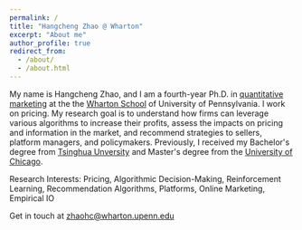 ```yaml
---
permalink: /
title: "Hangcheng Zhao @ Wharton"
excerpt: "About me"
author_profile: true
redirect_from: 
  - /about/
  - /about.html
---
```


<!-- Adding a half line of space -->
<div style="margin-top: 1em;"></div>

My name is Hangcheng Zhao, and I am a fourth-year Ph.D. in [quantitative marketing](https://marketing.wharton.upenn.edu/phd-program-in-marketing/) at the the [Wharton School](https://www.wharton.upenn.edu/) of University of Pennsylvania. I work on pricing. My research goal is to understand how firms can leverage various algorithms to increase their profits, assess the impacts on pricing and information in the market, and recommend strategies to sellers, platform managers, and policymakers. Previously, I received my Bachelor's degree from [Tsinghua Unversity](https://www.tsinghua.edu.cn/en/) and Master's degree from the [University of Chicago](https://www.uchicago.edu/en). 

<!-- Adding a half line of space -->
<div style="margin-top: 1em;"></div>

Research Interests:  Pricing, Algorithmic Decision-Making, Reinforcement Learning,  Recommendation Algorithms, Platforms, Online Marketing,  Empirical IO

Get in touch at [zhaohc@wharton.upenn.edu](mailto:zhaohc@wharton.upenn.edu)
